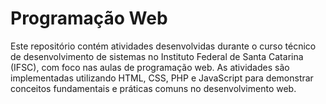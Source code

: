 # Programação Web
Este repositório contém atividades desenvolvidas durante o curso técnico de desenvolvimento de sistemas no Instituto Federal de Santa Catarina (IFSC), com foco nas aulas de programação web. As atividades são implementadas utilizando HTML, CSS, PHP e JavaScript para demonstrar conceitos fundamentais e práticas comuns no desenvolvimento web.
